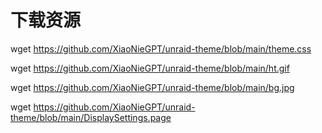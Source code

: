 # 下载资源

wget https://github.com/XiaoNieGPT/unraid-theme/blob/main/theme.css

wget https://github.com/XiaoNieGPT/unraid-theme/blob/main/ht.gif

wget https://github.com/XiaoNieGPT/unraid-theme/blob/main/bg.jpg

wget https://github.com/XiaoNieGPT/unraid-theme/blob/main/DisplaySettings.page
